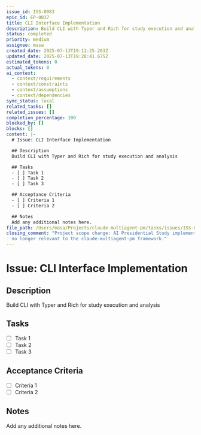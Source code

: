 ```yaml
---
issue_id: ISS-0083
epic_id: EP-0037
title: CLI Interface Implementation
description: Build CLI with Typer and Rich for study execution and analysis
status: completed
priority: medium
assignee: masa
created_date: 2025-07-13T19:11:25.203Z
updated_date: 2025-07-13T19:28:41.675Z
estimated_tokens: 0
actual_tokens: 0
ai_context:
  - context/requirements
  - context/constraints
  - context/assumptions
  - context/dependencies
sync_status: local
related_tasks: []
related_issues: []
completion_percentage: 100
blocked_by: []
blocks: []
content: |-
  # Issue: CLI Interface Implementation

  ## Description
  Build CLI with Typer and Rich for study execution and analysis

  ## Tasks
  - [ ] Task 1
  - [ ] Task 2
  - [ ] Task 3

  ## Acceptance Criteria
  - [ ] Criteria 1
  - [ ] Criteria 2

  ## Notes
  Add any additional notes here.
file_path: /Users/masa/Projects/claude-multiagent-pm/tasks/issues/ISS-0083-cli-interface-implementation.md
closing_comment: "Project scope change: AI Presidential Study implementation moved to separate repository. This issue is
  no longer relevant to the claude-multiagent-pm framework."
---
```


# Issue: CLI Interface Implementation

## Description
Build CLI with Typer and Rich for study execution and analysis

## Tasks
- [ ] Task 1
- [ ] Task 2
- [ ] Task 3

## Acceptance Criteria
- [ ] Criteria 1
- [ ] Criteria 2

## Notes
Add any additional notes here.
